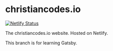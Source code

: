 # christiancodes.io

[![Netlify Status](https://api.netlify.com/api/v1/badges/fa5763a8-76c9-441c-aaaa-72fba07214d0/deploy-status)](https://app.netlify.com/sites/christiancodes/deploys)

The christiancodes.io website. Hosted on Netlify.

This branch is for learning Gatsby.
